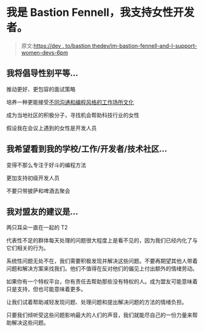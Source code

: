 # 我是 Bastion Fennell，我支持女性开发者。

> 原文:[https://dev . to/bastion thedev/im-bastion-fennell-and-I-support-women-devs-6pm](https://dev.to/bastionthedev/im-bastion-fennell-and-i-support-women-devs-6pm)

## [](#i-will-advocate-for-gender-equality-by)我将倡导性别平等...

推动更好、更包容的面试策略

培养一种更能接受[不同沟通和编程风格的工作场所文化](https://firstround.com/review/atlassian-boosted-its-female-technical-hires-by-80-percent-heres-how/)

成为当地社区的积极分子，寻找机会帮助科技行业的女性

假设我在会议上遇到的女性是开发人员

## [](#i-hope-to-see-my-schoolworkdevelopertech-community)我希望看到我的学校/工作/开发者/技术社区...

变得不那么专注于好斗的编程方法

更加支持初级开发人员

不要只带披萨和啤酒去聚会

## 我对盟友的建议是...

两只耳朵一直在一起的 T2

代表性不足的群体每天处理的问题很大程度上是看不见的，因为我们已经内化了与它们相关的行为。

系统性问题无处不在，我们需要积极发现并解决这些问题。不要再期望其他人带着问题和解决方案来找我们。他们不值得在反对他们的偏见上付出额外的情绪劳动。

如果你有一个特权平台，你有责任去帮助那些没有特权的人。成为盟友可能意味着只是支持，但也可能意味着更多。

让我们试着帮助减轻发现问题、处理问题和提出解决问题的方法的情绪负担。

只要我们倾听受这些问题影响最大的人们的声音，我们就能尽自己的一份力量来帮助解决这些问题。